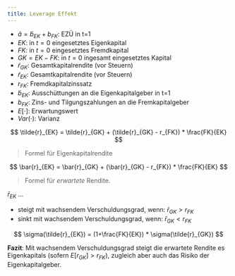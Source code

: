 ```yaml
---
title: Leverage Effekt
---
```

- $\tilde{a} = \tilde{b}_{EK}+b_{FK}$: EZÜ in t=1
- $EK$: in $t=0$ eingesetztes Eigenkapital
- $FK$: in $t=0$ eingesetztes Fremdkapital
- $GK = EK-FK$: in $t=0$ ingesamt eingesetztes Kapital
- $\tilde{r}_{GK}$: Gesamtkapitalrendite (vor Steuern)
- $\tilde{r}_{EK}$: Gesamtkapitalrendite (vor Steuern)
- $r_{FK}$: Fremdkapitalzinssatz
- $\tilde{b}_{EK}$: Ausschüttungen an die Eigenkapitalgeber in t=1
- $b_{FK}$: Zins- und Tilgungszahlungen an die Fremkapitalgeber
- $E[\cdot]$: Erwartungswert
- $Var(\cdot)$: Varianz

$$
\tilde{r}_{EK} = \tilde{r}_{GK} + (\tilde{r}_{GK} - r_{FK}) * \frac{FK}{EK}
$$
> Formel für Eigenkapitalrendite

$$
\bar{r}_{EK} = \bar{r}_{GK} + (\bar{r}_{GK} - r_{FK}) * \frac{FK}{EK}
$$
> Formel für _erwartete_ Rendite.

$\bar{r}_{EK}$ ...
- steigt mit wachsendem Verschuldungsgrad, wenn: $\bar{r}_{GK} \gt r_{FK}$
- sinkt mit wachsendem Verschuldungsgrad, wenn: $\bar{r}_{GK} \lt r_{FK}$

$$
\sigma(\tilde{r}_{EK}) = (1+\frac{FK}{EK}) * \sigma(\tilde{r}_{GK})
$$

**Fazit**: Mit wachsendem Verschuldungsgrad steigt die erwartete Rendite es Eigenkapitals (sofern $E[r_{GK}] \gt r_{FK}$), zugleich aber auch das Risiko der Eigenkapitalgeber.
